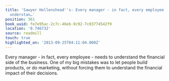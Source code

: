 ```yaml
---
title: 'Sawyer Hollenshead''s: Every manager - in fact, every employee - needs to
  understan…'
position: 361
book_uuid: fe7e95ac-2c7c-46eb-9c92-7c03774542f9
location: '0.746732'
source: readmill
touch: true
highlighted_on: '2013-09-25T04:11:04.000Z'
---
```


Every manager - in fact, every employee - needs to understand the financial side of the business. One of my big mistakes was to let people build products, or do marketing, without forcing them to understand the financial impact of their decisions.